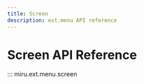 ```yaml
---
title: Screen
description: ext.menu API reference
---
```


# Screen API Reference

::: miru.ext.menu.screen
